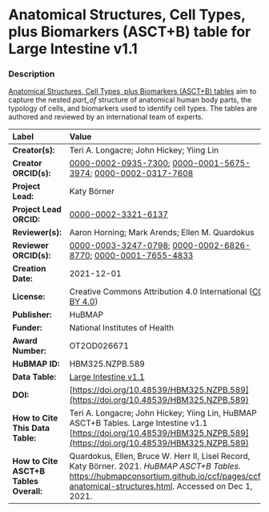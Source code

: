 # Anatomical Structures, Cell Types, plus Biomarkers (ASCT+B) table for Large Intestine v1.1

### Description
[Anatomical Structures, Cell Types, plus Biomarkers (ASCT+B) tables](https://hubmapconsortium.github.io/ccf/pages/ccf-anatomical-structures.html) aim to capture the nested *part_of* structure of anatomical human body parts, the typology of cells, and biomarkers used to identify cell types. The tables are authored and reviewed by an international team of experts.

| Label | Value |
| :------------- |:-------------|
| **Creator(s):** | Teri A. Longacre; John Hickey; Yiing Lin |
| **Creator ORCID(s):** | [0000-0002-0935-7300](https://orcid.org/0000-0002-0935-7300); [0000-0001-5675-3974](https://orcid.org/0000-0001-5675-3974); [0000-0002-0317-7608](https://orcid.org/0000-0002-0317-7608) |
| **Project Lead:** | Katy B&ouml;rner |
| **Project Lead ORCID:** | [0000-0002-3321-6137](https://orcid.org/0000-0002-3321-6137) |
| **Reviewer(s):** | Aaron Horning; Mark Arends; Ellen M. Quardokus |
| **Reviewer ORCID(s):** |[0000-0003-3247-0798](https://orcid.org/0000-0003-3247-0798); [0000-0002-6826-8770](https://orcid.org/0000-0002-6826-8770); [0000-0001-7655-4833](https://orcid.org/0000-0001-7655-4833) |
| **Creation Date:** | 2021-12-01 |
| **License:** | Creative Commons Attribution 4.0 International ([CC BY 4.0](https://creativecommons.org/licenses/by/4.0/)) |
| **Publisher:** | HuBMAP |
| **Funder:** | National Institutes of Health |
| **Award Number:** | OT2OD026671 |
| **HuBMAP ID:** | HBM325.NZPB.589 |
| **Data Table:** | [Large Intestine v1.1](https://hubmapconsortium.github.io/ccf-releases/v1.1/asct-b/ASCT-B_VH_Large_Intestine.csv)  |
| **DOI:** |[https://doi.org/10.48539/HBM325.NZPB.589](https://doi.org/10.48539/HBM325.NZPB.589) |
| **How to Cite This Data Table:** | Teri A. Longacre; John Hickey; Yiing Lin, HuBMAP ASCT+B Tables. Large Intestine v1.1 [https://doi.org/10.48539/HBM325.NZPB.589](https://doi.org/10.48539/HBM325.NZPB.589) |
| **How to Cite ASCT+B Tables Overall:** | Quardokus, Ellen, Bruce W. Herr II, Lisel Record, Katy B&ouml;rner. 2021. *HuBMAP ASCT+B Tables*. https://hubmapconsortium.github.io/ccf/pages/ccf-anatomical-structures.html. Accessed on Dec 1, 2021. |
